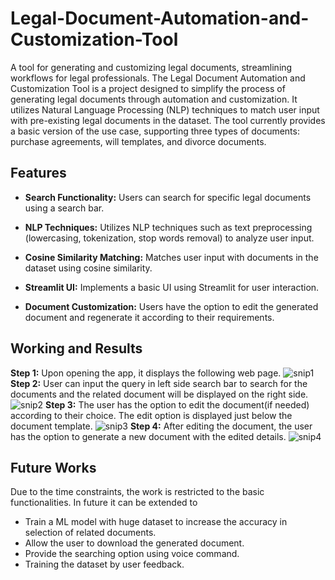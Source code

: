 # Legal-Document-Automation-and-Customization-Tool
A tool for generating and customizing legal documents, streamlining workflows for legal professionals.
The Legal Document Automation and Customization Tool is a project designed to simplify the process of generating legal documents through automation and customization. It utilizes Natural Language Processing (NLP) techniques to match user input with pre-existing legal documents in the dataset. The tool currently provides a basic version of the use case, supporting three types of documents: purchase agreements, will templates, and divorce documents.

## Features
+ **Search Functionality:** Users can search for specific legal documents using a search bar.  

+ **NLP Techniques:** Utilizes NLP techniques such as text preprocessing (lowercasing, tokenization, stop words removal) to analyze user input.

+ **Cosine Similarity Matching:** Matches user input with documents in the dataset using cosine similarity.

+ **Streamlit UI:** Implements a basic UI using Streamlit for user interaction.

+ **Document Customization:** Users have the option to edit the generated document and regenerate it according to their requirements.

## Working and Results


**Step 1:** Upon opening the app, it displays the following web page.
![snip1](https://github.com/nikithaundavalli/Legal-Document-Automation-and-Customization-Tool/assets/128024373/858eef94-07a8-452e-9878-a68e9db027f6)
**Step 2:** User can input the query in left side search bar to search for the documents and the related document will be displayed on the right side.
![snip2](https://github.com/nikithaundavalli/Legal-Document-Automation-and-Customization-Tool/assets/128024373/833aecec-64e0-4db3-9db8-fa1651a58cc7)
**Step 3:** The user has the option to edit the document(if needed) according to their choice. The edit option is displayed just below the document template.
![snip3](https://github.com/nikithaundavalli/Legal-Document-Automation-and-Customization-Tool/assets/128024373/8944f6cd-fc1f-4817-b71f-f4cf24fa5f08)
**Step 4:** After editing the document, the user has the option to generate a new document with the edited details.
![snip4](https://github.com/nikithaundavalli/Legal-Document-Automation-and-Customization-Tool/assets/128024373/ef231707-7e01-42ab-95ea-904a18e45572)

## Future Works
Due to the time constraints, the work is restricted to the basic functionalities. In future it can be extended to
+ Train a ML model with huge dataset to increase the accuracy in selection of related documents.
+ Allow the user to download the generated document.
+ Provide the searching option using voice command.
+ Training the dataset by user feedback.
